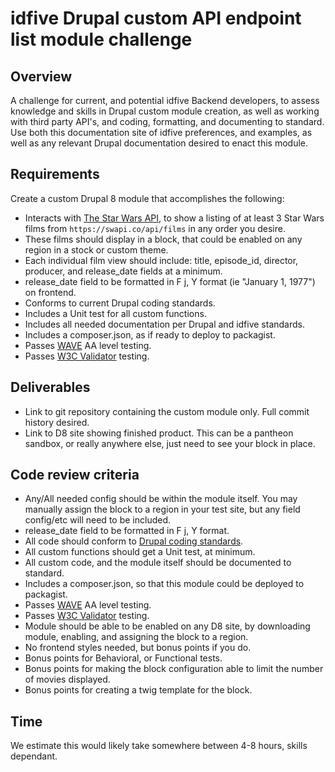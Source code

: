 # idfive Drupal custom API endpoint list module challenge

## Overview

A challenge for current, and potential idfive Backend developers, to assess knowledge and skills in Drupal custom module creation, as well as working with third party API's, and coding, formatting, and documenting to standard. Use both this documentation site of idfive preferences, and examples, as well as any relevant Drupal documentation desired to enact this module.

## Requirements

Create a custom Drupal 8 module that accomplishes the following:

- Interacts with [The Star Wars API](https://swapi.co/), to show a listing of at least 3 Star Wars films from `https://swapi.co/api/films` in any order you desire.
- These films should display in a block, that could be enabled on any region in a stock or custom theme.
- Each individual film view should include: title, episode_id, director, producer, and release_date fields at a minimum.
- release_date field to be formatted in F j, Y format (ie "January 1, 1977") on frontend.
- Conforms to current Drupal coding standards.
- Includes a Unit test for all custom functions.
- Includes all needed documentation per Drupal and idfive standards.
- Includes a composer.json, as if ready to deploy to packagist.
- Passes [WAVE](http://wave.webaim.org/) AA level testing.
- Passes [W3C Validator](https://validator.w3.org/) testing.

## Deliverables

- Link to git repository containing the custom module only. Full commit history desired.
- Link to D8 site showing finished product. This can be a pantheon sandbox, or really anywhere else, just need to see your block in place.

## Code review criteria

- Any/All needed config should be within the module itself. You may manually assign the block to a region in your test site, but any field config/etc will need to be included.
- release_date field to be formatted in F j, Y format.
- All code should conform to [Drupal coding standards](https://www.drupal.org/docs/develop/standards/coding-standards).
- All custom functions should get a Unit test, at minimum.
- All custom code, and the module itself should be documented to standard.
- Includes a composer.json, so that this module could be deployed to packagist.
- Passes [WAVE](http://wave.webaim.org/) AA level testing.
- Passes [W3C Validator](https://validator.w3.org/) testing.
- Module should be able to be enabled on any D8 site, by downloading module, enabling, and assigning the block to a region.
- No frontend styles needed, but bonus points if you do.
- Bonus points for Behavioral, or Functional tests.
- Bonus points for making the block configuration able to limit the number of movies displayed.
- Bonus points for creating a twig template for the block.

## Time

We estimate this would likely take somewhere between 4-8 hours, skills dependant.
